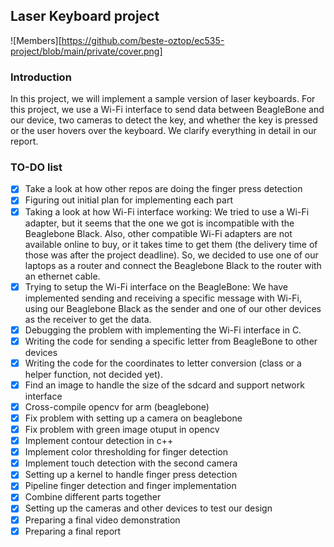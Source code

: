 ## Laser Keyboard project 
![Members][https://github.com/beste-oztop/ec535-project/blob/main/private/cover.png]
### Introduction
In this project, we will implement a sample version of laser keyboards. For this project, we use a Wi-Fi interface to send data between BeagleBone and our device, two cameras to detect the key, and whether the key is pressed or the user hovers over the keyboard. We clarify everything in detail in our report.

### TO-DO list

- [x] Take a look at how other repos are doing the finger press detection
- [x] Figuring out initial plan for implementing each part
- [X] Taking a look at how Wi-Fi interface working: We tried to use a Wi-Fi adapter, but it seems that the one we got is incompatible with the Beaglebone Black. Also, other compatible Wi-Fi adapters are not available online to buy, or it takes time to get them (the delivery time of those was after the project deadline). So, we decided to use one of our laptops as a router and connect the Beaglebone Black to the router with an ethernet cable.
- [X] Trying to setup the Wi-Fi interface on the BeagleBone: We have implemented sending and receiving a specific message with Wi-Fi, using our Beaglebone Black as the sender and one of our other devices as the receiver to get the data.
- [x] Debugging the problem with implementing the Wi-Fi interface in C.
- [x] Writing the code for sending a specific letter from BeagleBone to other devices
- [x] Writing the code for the coordinates to letter conversion (class or a helper function, not decided yet). 
- [x] Find an image to handle the size of the sdcard and support network interface
- [x] Cross-compile opencv for arm (beaglebone) 
- [x] Fix problem with setting up a camera on beaglebone
- [x] Fix problem with green image otuput in opencv
- [x] Implement contour detection in c++
- [x] Implement color thresholding for finger detection
- [x] Implement touch detection with the second camera
- [x] Setting up a kernel to handle finger press detection
- [x] Pipeline finger detection and finger implementation
- [x] Combine different parts together
- [x] Setting up the cameras and other devices to test our design
- [x] Preparing a final video demonstration
- [x] Preparing a final report
